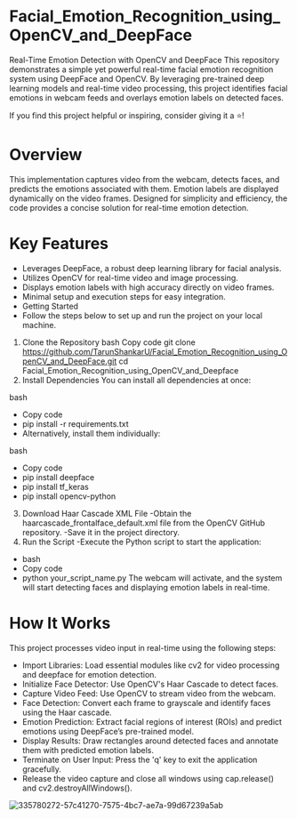# Facial_Emotion_Recognition_using_OpenCV_and_DeepFace
Real-Time Emotion Detection with OpenCV and DeepFace
This repository demonstrates a simple yet powerful real-time facial emotion recognition system using DeepFace and OpenCV. By leveraging pre-trained deep learning models and real-time video processing, this project identifies facial emotions in webcam feeds and overlays emotion labels on detected faces.

If you find this project helpful or inspiring, consider giving it a ⭐!

# Overview
This implementation captures video from the webcam, detects faces, and predicts the emotions associated with them. Emotion labels are displayed dynamically on the video frames. Designed for simplicity and efficiency, the code provides a concise solution for real-time emotion detection.

# Key Features
- Leverages DeepFace, a robust deep learning library for facial analysis.
- Utilizes OpenCV for real-time video and image processing.
- Displays emotion labels with high accuracy directly on video frames.
- Minimal setup and execution steps for easy integration.
- Getting Started
- Follow the steps below to set up and run the project on your local machine.

1. Clone the Repository
bash
Copy code
git clone https://github.com/TarunShankarU/Facial_Emotion_Recognition_using_OpenCV_and_DeepFace.git
cd Facial_Emotion_Recognition_using_OpenCV_and_Deepface
2. Install Dependencies
You can install all dependencies at once:

bash
- Copy code
- pip install -r requirements.txt
- Alternatively, install them individually:

bash
- Copy code
- pip install deepface
- pip install tf_keras
- pip install opencv-python
3. Download Haar Cascade XML File
-Obtain the haarcascade_frontalface_default.xml file from the OpenCV GitHub repository.
-Save it in the project directory.
4. Run the Script
-Execute the Python script to start the application:

- bash
- Copy code
- python your_script_name.py
The webcam will activate, and the system will start detecting faces and displaying emotion labels in real-time.

# How It Works
This project processes video input in real-time using the following steps:

- Import Libraries: Load essential modules like cv2 for video processing and deepface for emotion detection.
- Initialize Face Detector: Use OpenCV's Haar Cascade to detect faces.
- Capture Video Feed: Use OpenCV to stream video from the webcam.
- Face Detection: Convert each frame to grayscale and identify faces using the Haar cascade.
- Emotion Prediction: Extract facial regions of interest (ROIs) and predict emotions using DeepFace’s pre-trained model.
- Display Results: Draw rectangles around detected faces and annotate them with predicted emotion labels.
- Terminate on User Input: Press the 'q' key to exit the application gracefully.
- Release the video capture and close all windows using cap.release() and cv2.destroyAllWindows().


![335780272-57c41270-7575-4bc7-ae7a-99d67239a5ab](https://github.com/user-attachments/assets/e0a3317a-9f05-4c18-86fe-d63da172500e)
